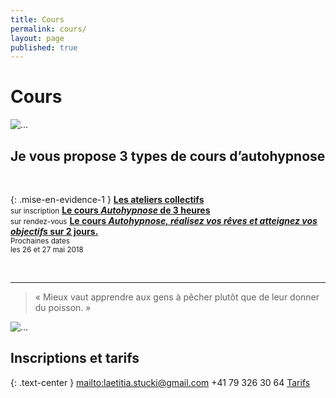```yaml
---
title: Cours
permalink: cours/
layout: page
published: true
---
```



# Cours

![...](../images/laetitia-stucki-cours.jpg)

## Je vous propose 3 types de cours d’autohypnose

<br/>

{: .mise-en-evidence-1 }
[**Les ateliers collectifs**](/atelier-collectifs/)<small class="brun"><br/>sur inscription</small>
[**Le cours *Autohypnose* de 3 heures**](/cours-de-3h-autohypnose/)<small class="brun"><br/>sur rendez-vous</small>
[**Le cours *Autohypnose, réalisez vos rêves et atteignez vos objectifs* sur 2 jours.**](/cours-de-2-jours-autohypnose/) <small class="brun"><br/>Prochaines dates<br/>les 26 et 27 mai 2018</small>

<br/>

<hr/>



<!--
## Pourquoi suivre un cours d’autohypnose ?

Vous avez tous en vous des capacités insoupçonnables, des ressources immenses dont vous ne connaissez pas toujours l’existence ! Grâce à l’autohypnose vous allez prendre conscience de toutes vos ressources, les mettre à la portée de vos mains et apprendre à les utiliser par vous-même pour améliorer votre santé physique et psychique, pour vous permettre d’atteindre vos objectifs, qu’ils concernent votre santé, vos comportements, votre développement personnel, vos objectifs de vie, la réalisation de vos rêves et de tout ce qui vous tien profondément à cœur dans la création de votre vie.

-->

> « Mieux vaut apprendre aux gens à pêcher plutôt que de leur donner du poisson. »




![...](../images/laetitia-stucki-hypnose-007.jpg)

## Inscriptions et tarifs

{: .text-center }
<mailto:laetitia.stucki@gmail.com>
<i class="fa fa-mobile"></i> +41 79 326 30 64
[Tarifs](https://laetitia-stucki.ch//tarifs/)

